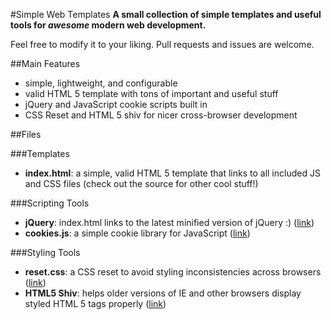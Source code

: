 #Simple Web Templates
**A small collection of simple templates and useful tools for _awesome_ modern web development.**

Feel free to modify it to your liking. Pull requests and issues are welcome.

##Main Features
- simple, lightweight, and configurable
- valid HTML 5 template with tons of important and useful stuff
- jQuery and JavaScript cookie scripts built in
- CSS Reset and HTML 5 shiv for nicer cross-browser development

##Files

###Templates
- **index.html**: a simple, valid HTML 5 template that links to all included JS and CSS files (check out the source for other cool stuff!)

###Scripting Tools
- **jQuery**: index.html links to the latest minified version of jQuery :) ([link](http://code.jquery.com/jquery.min.js))
- **cookies.js**: a simple cookie library for JavaScript ([link](http://www.quirksmode.org/js/cookies.html))

###Styling Tools
- **reset.css**: a CSS reset to avoid styling inconsistencies across browsers ([link](http://meyerweb.com/eric/tools/css/reset/))
- **HTML5 Shiv**: helps older versions of IE and other browsers display styled HTML 5 tags properly ([link](https://github.com/aFarkas/html5shiv))
